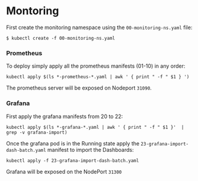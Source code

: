 # Montoring

First create the monitoring namespace using the `00-monitoring-ns.yaml` file:

`$ kubectl create -f 00-monitoring-ns.yaml`


### Prometheus

To deploy simply apply all the prometheus manifests (01-10) in any order:

`kubectl apply $(ls *-prometheus-*.yaml | awk ' { print " -f " $1 } ')`

The prometheus server will be exposed on Nodeport `31090`.

### Grafana

First apply the grafana manifests from 20 to 22:

`kubectl apply $(ls *-grafana-*.yaml | awk ' { print " -f " $1 }'  | grep -v grafana-import)`

Once the grafana pod is in the Running state apply the `23-grafana-import-dash-batch.yaml` manifest to import the Dashboards:

`kubectl apply -f 23-grafana-import-dash-batch.yaml`

Grafana will be exposed on the NodePort `31300`